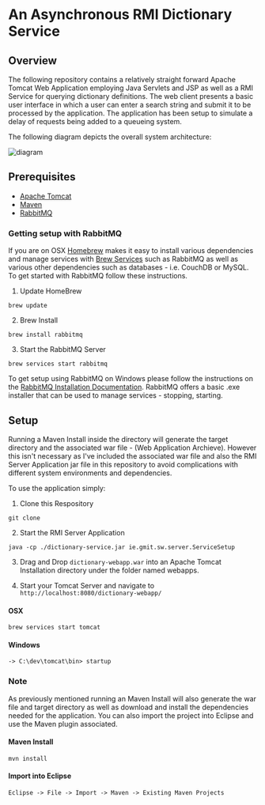 # An Asynchronous RMI Dictionary Service

## Overview

The following repository contains a relatively straight forward Apache Tomcat Web Application employing Java Servlets and JSP as well as a RMI Service for querying dictionary definitions. 
The web client presents a basic user interface in which a user can enter a search string and submit it to be processed by the application. The application has been setup to simulate a delay of requests being added to a queueing system.

The following diagram depicts the overall system architecture:

![diagram](https://i.imgur.com/0KsUbvT.png)

## Prerequisites

- [Apache Tomcat](http://tomcat.apache.org/)
- [Maven](https://maven.apache.org/)
- [RabbitMQ](https://www.rabbitmq.com/)

### Getting setup with RabbitMQ

If you are on OSX [Homebrew](https://brew.sh/) makes it easy to install various dependencies and manage services with [Brew Services](https://github.com/Homebrew/homebrew-services) such as RabbitMQ as well as various other dependencies such as databases - i.e. CouchDB or MySQL. To 
get started with RabbitMQ follow these instructions.

1. Update HomeBrew
```
brew update
```

2. Brew Install
```
brew install rabbitmq
```

3. Start the RabbitMQ Server
```
brew services start rabbitmq
```

To get setup using RabbitMQ on Windows please follow the instructions on the [RabbitMQ Installation Documentation](https://www.rabbitmq.com/install-windows.html). RabbitMQ offers a basic .exe installer that can be used to manage services - stopping, starting.

## Setup

Running a Maven Install inside the directory will generate the target directory and the associated war file - (Web Application Archieve). However this isn't necessary as I've included the associated war file and also the RMI Server Application jar file in this repository to avoid complications with different system environments and dependencies.

To use the application simply:

1. Clone this Respository
```
git clone 
```

2. Start the RMI Server Application
```
java -cp ./dictionary-service.jar ie.gmit.sw.server.ServiceSetup
```

3. Drag and Drop `dictionary-webapp.war` into an Apache Tomcat Installation directory under the folder named webapps.

4. Start your Tomcat Server and navigate to `http://localhost:8080/dictionary-webapp/`

#### OSX 
```
brew services start tomcat
```

#### Windows
```
-> C:\dev\tomcat\bin> startup
```

### Note

As previously mentioned running an Maven Install will also generate the war file and target directory as well as download and install the dependencies needed for the application. You can also import the project into Eclipse and use the Maven plugin associated.

#### Maven Install
```
mvn install
```

#### Import into Eclipse
```
Eclipse -> File -> Import -> Maven -> Existing Maven Projects
```

